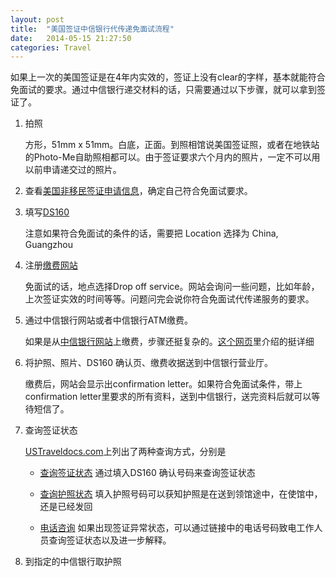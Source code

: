 ```yaml
---
layout: post
title:  "美国签证中信银行代传递免面试流程"
date:   2014-05-15 21:27:50
categories: Travel
---
```


如果上一次的美国签证是在4年内实效的，签证上没有clear的字样，基本就能符合免面试的要求。通过中信银行递交材料的话，只需要通过以下步骤，就可以拿到签证了。

1. 拍照
  
    方形，51mm x 51mm。白底，正面。到照相馆说美国签证照，或者在地铁站的Photo-Me自助照相都可以。由于签证要求六个月内的照片，一定不可以用以前申请递交过的照片。

2. 查看[美国非移民签证申请信息](http://www.ustraveldocs.com/cn_zh/cn-niv-visaapply.asp)，确定自己符合免面试要求。
3. 填写[DS160](https://ceac.state.gov/genniv)

    注意如果符合免面试的条件的话，需要把 Location 选择为 China, Guangzhou

4. 注册[缴费网站](https://cgifederal.secure.force.com/)

    免面试的话，地点选择Drop off service。网站会询问一些问题，比如年龄，上次签证实效的时间等等。问题问完会说你符合免面试代传递服务的要求。

5. 通过中信银行网站或者中信银行ATM缴费。

    如果是从[中信银行网站](https://mall.bank.ecitic.com/fmall/vi/visa-pay.html
)上缴费，步骤还挺复杂的。[这个网页](http://tigtag.com/thread-2489307-1-1.html)里介绍的挺详细

6. 将护照、照片、DS160 确认页、缴费收据送到中信银行营业厅。

    缴费后，网站会显示出confirmation letter。如果符合免面试条件，带上confirmation letter里要求的所有资料，送到中信银行，送完资料后就可以等待短信了。

7. 查询签证状态

    [USTraveldocs.com](http://www.ustraveldocs.com/cn_zh/cn-main-contactus.asp)上列出了两种查询方式，分别是
    
    * [查询签证状态](https://ceac.state.gov/CEACStatTracker/Status.aspx) 通过填入DS160 确认号码来查询签证状态
    
    * [查询护照状态](http://www.ustraveldocs.com/cn_zh/cn-main-contactus.asp#查询护照状态) 填入护照号码可以获知护照是在送到领馆途中，在使馆中，还是已经发回

    * [电话咨询](http://www.ustraveldocs.com/cn_zh/cn-main-contactus.asp#联系信息) 如果出现签证异常状态，可以通过链接中的电话号码致电工作人员查询签证状态以及进一步解释。

8. 到指定的中信银行取护照
